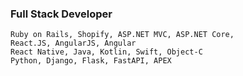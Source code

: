 ### Full Stack Developer

```
Ruby on Rails, Shopify, ASP.NET MVC, ASP.NET Core, 
React.JS, AngularJS, Angular
React Native, Java, Kotlin, Swift, Object-C
Python, Django, Flask, FastAPI, APEX
```
